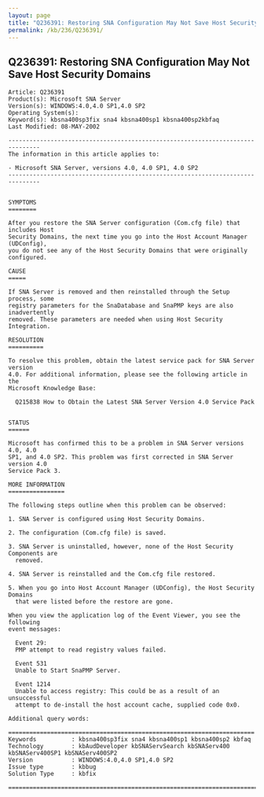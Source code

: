 ```yaml
---
layout: page
title: "Q236391: Restoring SNA Configuration May Not Save Host Security Domains"
permalink: /kb/236/Q236391/
---
```


## Q236391: Restoring SNA Configuration May Not Save Host Security Domains

	Article: Q236391
	Product(s): Microsoft SNA Server
	Version(s): WINDOWS:4.0,4.0 SP1,4.0 SP2
	Operating System(s): 
	Keyword(s): kbsna400sp3fix sna4 kbsna400sp1 kbsna400sp2kbfaq
	Last Modified: 08-MAY-2002
	
	-------------------------------------------------------------------------------
	The information in this article applies to:
	
	- Microsoft SNA Server, versions 4.0, 4.0 SP1, 4.0 SP2 
	-------------------------------------------------------------------------------
	
	
	SYMPTOMS
	========
	
	After you restore the SNA Server configuration (Com.cfg file) that includes Host
	Security Domains, the next time you go into the Host Account Manager (UDConfig),
	you do not see any of the Host Security Domains that were originally configured.
	
	CAUSE
	=====
	
	If SNA Server is removed and then reinstalled through the Setup process, some
	registry parameters for the SnaDatabase and SnaPMP keys are also inadvertently
	removed. These parameters are needed when using Host Security Integration.
	
	RESOLUTION
	==========
	
	To resolve this problem, obtain the latest service pack for SNA Server version
	4.0. For additional information, please see the following article in the
	Microsoft Knowledge Base:
	
	  Q215838 How to Obtain the Latest SNA Server Version 4.0 Service Pack
	
	
	STATUS
	======
	
	Microsoft has confirmed this to be a problem in SNA Server versions 4.0, 4.0
	SP1, and 4.0 SP2. This problem was first corrected in SNA Server version 4.0
	Service Pack 3.
	
	MORE INFORMATION
	================
	
	The following steps outline when this problem can be observed:
	
	1. SNA Server is configured using Host Security Domains.
	
	2. The configuration (Com.cfg file) is saved.
	
	3. SNA Server is uninstalled, however, none of the Host Security Components are
	  removed.
	
	4. SNA Server is reinstalled and the Com.cfg file restored.
	
	5. When you go into Host Account Manager (UDConfig), the Host Security Domains
	  that were listed before the restore are gone.
	
	When you view the application log of the Event Viewer, you see the following
	event messages:
	
	  Event 29:
	  PMP attempt to read registry values failed.
	
	  Event 531
	  Unable to Start SnaPMP Server.
	
	  Event 1214
	  Unable to access registry: This could be as a result of an unsuccessful
	  attempt to de-install the host account cache, supplied code 0x0.
	
	Additional query words:
	
	======================================================================
	Keywords          : kbsna400sp3fix sna4 kbsna400sp1 kbsna400sp2 kbfaq
	Technology        : kbAudDeveloper kbSNAServSearch kbSNAServ400 kbSNAServ400SP1 kbSNAServ400SP2
	Version           : WINDOWS:4.0,4.0 SP1,4.0 SP2
	Issue type        : kbbug
	Solution Type     : kbfix
	
	=============================================================================
	
